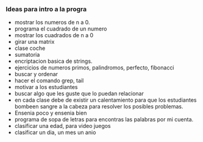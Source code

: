 ### Ideas para intro a la progra

- mostrar los numeros de n a 0.
- programa el cuadrado de un numero
- mostrar los cuadrados de n a 0
- girar una matrix
- clase coche
- sumatoria
- encriptacion basica de strings.
- ejercicios de numeros primos, palindromos, perfecto, fibonacci
- buscar y ordenar
- hacer el comando grep, tail
- motivar a los estudiantes
- buscar algo que les guste que lo puedan relacionar
- en cada clase debe de existir un calentamiento para que los estudiantes bombeen sangre a la cabeza para resolver los posibles problemas.
- Ensenia poco y ensenia bien
- programa de sopa de letras para encontras las palabras por mi cuenta.
- clasificar una edad, para video juegos
- clasificar un dia, un mes un anio
